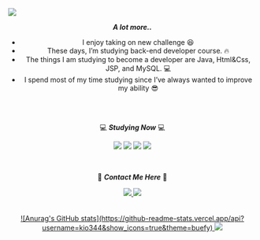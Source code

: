 <img src="https://capsule-render.vercel.app/api?type=waving&color=gradient&height=300&section=header&text=Minho%20Kim&fontSize=90&fontcolor=black"/>
 
 <div align="center">
 
 
 ***A lot more..***
 - I enjoy taking on new challenge 😆
 - These days, I’m studying back-end developer course. 🔥
 - The things I am studying to become a developer are Java, Html&Css, JSP, and MySQL. 💻
 - I spend most of my time studying since I’ve always wanted to improve my ability 😎
 
 </div>
 
 <br>
 <br>
 
 <div align="center">
  
 :computer: ***Studying Now*** :computer: 
  
<img src="https://img.shields.io/badge/Java-5F9EA0?style=flat-square&logo=Java&logoColor=white"/></a> 
<img src="https://img.shields.io/badge/JavaScript-FFCD28?style=flat-square&logo=JavaScript&logoColor=white"/></a> 
<img src="https://img.shields.io/badge/HTML5-CSS-CD1039?style=flat-square&logo=HTML5&logoColor=white"/></a> 
<img src="https://img.shields.io/badge/MySQL-4479A1?style=flat-square&logo=MySQL&logoColor=white"/></a> 
 
 </div>
   
   <br>
   
 <div align="center">
 
  🤙 ***Contact Me Here*** 🤙

</div>

<div align="center">

<a href="https://www.instagram.com/_mh_715/"> 
  <img src="https://img.shields.io/badge/Instagram-E4405F?style=flat-square&logo=Instagram&logoColor=black"/>
 </a> 
 <a href="https://kio344.tistory.com/"> 
 <img src="https://img.shields.io/badge/Tistory-CD1039?style=flat-square&logo=Tistory&logoColor=white"/>
</div>

<br>
<br>

<div align="center">
 
<a href="https://github.com/kio344">
 ![Anurag's GitHub stats](https://github-readme-stats.vercel.app/api?username=kio344&show_icons=true&theme=buefy)
</a>
<a href="https://github.com/kio344">
    <img src="https://github-readme-stats.vercel.app/api/top-langs/?username=kio344&layout=compact&show_icons=ture&show_owner=ture&hide_title=false&theme=buefy&hide=none" />
    </a>
